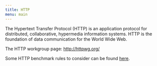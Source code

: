 ```yaml
---
title: HTTP
menu: main
---
```

The Hypertext Transfer Protocol (HTTP) is an application protocol for distributed, collaborative, hypermedia information systems. HTTP is the foundation of data communication for the World Wide Web.

The HTTP workgroup page: http://httpwg.org/

Some HTTP benchmark rules to consider can be found [here](https://www.mnot.net/blog/2011/05/18/http_benchmark_rules).
